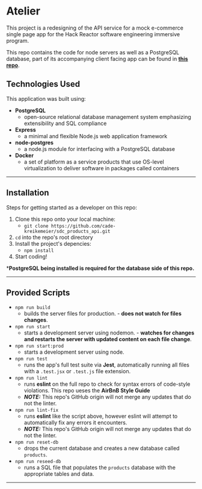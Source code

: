 # Atelier

This project is a redesigning of the API service for a mock e-commerce single page app for the Hack Reactor software engineering immersive program.

This repo contains the code for node servers as well as a PostgreSQL database, part of its accompanying client facing app can be found in **[this repo](https://github.com/cade-kreikemeier/catwalk)**.

## Technologies Used

This application was built using:

- **PostgreSQL**
    - open-source relational database management system emphasizing extensibility and SQL compliance
- **Express**
    - a minimal and flexible Node.js web application framework
- **node-postgres**
    - a node.js module for interfacing with a PostgreSQL database
- **Docker**
    - a set of platform as a service products that use OS-level virtualization to deliver software in packages called containers

---

## Installation

Steps for getting started as a developer on this repo:

1. Clone this repo onto your local machine:
    - ```git clone https://github.com/cade-kreikemeier/sdc_products_api.git```
2. ```cd``` into the repo's root directory
3. Install the project's depencies:
    - ```npm install```
4. Start coding!

***PostgreSQL being installed is required for the database side of this repo.**

---

## Provided Scripts

- ```npm run build```
    - builds the server files for production. - __does not watch for files changes__.
- ```npm run start```
    - starts a development server using nodemon. - __watches for changes and restarts the server with updated content on each file change__.
- ```npm run start:prod```
    - starts a development server using node.
- ```npm run test```
    - runs the app's full test suite via **Jest**, automatically running all files with a `.test.jsx` or `.test.js` file extension.
- ```npm run lint```
    - runs **eslint** on the full repo to check for syntax errors of code-style violations. This repo ueses the **AirBnB Style Guide**
    - _**NOTE:**_ This repo's GitHub origin will not merge any updates that do not the linter.
- ```npm run lint-fix```
    - runs **eslint** like the script above, however eslint will attempt to automatically fix any errors it encounters.
    - _**NOTE:**_ This repo's GitHub origin will not merge any updates that do not the linter.
- ```npm run reset-db```
    - drops the current database and creates a new database called ```products```.
- ```npm run reseed-db```
    - runs a SQL file that populates the ```products``` database with the appropriate tables and data.
---
